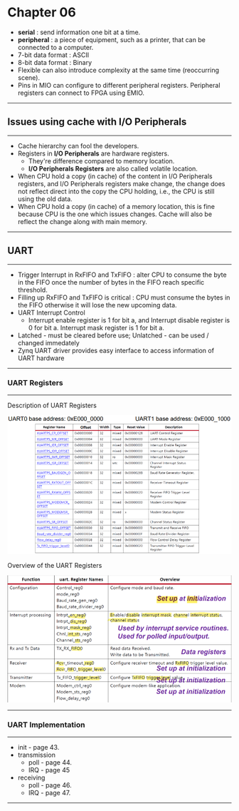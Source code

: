 # Chapter 06

- **serial** : send information one bit at a time.
- **peripheral** : a piece of equipment, such as a printer, that can be connected to a computer.
- 7-bit data format : ASCII
- 8-bit data format : Binary
- Flexible can also introduce complexity at the same time (reoccurring scene).
- Pins in MIO can configure to different peripheral registers. Peripheral registers can connect to FPGA using EMIO.

------

## Issues using cache with I/O Peripherals

------

- Cache hierarchy can fool the developers.
- Registers in **I/O Peripherals** are hardware registers.
  - They're difference compared to memory location.
  - **I/O Peripherals Registers** are also called volatile location.
- When CPU hold a copy (in cache) of the content in I/O Peripherals registers, and I/O Peripherals registers make change, the change does not reflect direct into the copy the CPU holding, i.e., the CPU is still using the old data.
- When CPU hold a copy (in cache) of a memory location, this is fine because CPU is the one which issues changes. Cache will also be reflect the change along with main memory.

------

## UART

------

- Trigger Interrupt in RxFIFO and TxFIFO : alter CPU to consume the byte in the FIFO once the number of bytes in the FIFO reach specific threshold.
- Filling up RxFIFO and TxFIFO is critical : CPU must consume the bytes in the FIFO otherwise it will lose the new upcoming data.
- UART Interrupt Control
  - Interrupt enable register is 1 for bit a, and Interrupt disable register is 0 for bit a. Interrupt mask register is 1 for bit a.
- Latched - must be cleared before use; Unlatched - can be used / changed immedately 
- Zynq UART driver provides easy interface to access information of UART hardware

------

### UART Registers

------

Description of UART Registers 

![](UARTRegSpec.png)

Overview of the UART Registers

![](UARTOverview.png)

------

### UART Implementation

------

- init - page 43.
- transmission 
  - poll - page 44.
  - IRQ - page 45
- receiving
  - poll - page 46.
  - IRQ - page 47.

------